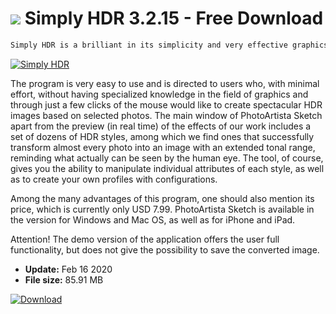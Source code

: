 # ![](https://cdn.softexe.net/static/icon/9/simply-hdr-11066.png) Simply HDR 3.2.15 - Free Download

```sh
Simply HDR is a brilliant in its simplicity and very effective graphics application for creating and processing photos in the currently very popular HDR (High Dynamic Range) technique. Thanks to the use of sophisticated algorithms, it allows you to process almost any image into an image with an extended tonal range.
```
[![Simply HDR](https://gallery.dpcdn.pl/imgc/Tools/31883/g_-_420x350_1.5_-_x20131019183314_0.png)](https://softexe.net/win/multimedia/graphics-editors/simply-hdr:ppRff.html)

The program is very easy to use and is directed to users who, with minimal effort, without having specialized knowledge in the field of graphics and through just a few clicks of the mouse would like to create spectacular HDR images based on selected photos. The main window of PhotoArtista Sketch apart from the preview (in real time) of the effects of our work includes a set of dozens of HDR styles, among which we find ones that successfully transform almost every photo into an image with an extended tonal range, reminding what actually can be seen by the human eye. The tool, of course, gives you the ability to manipulate individual attributes of each style, as well as to create your own profiles with configurations.
 
 Among the many advantages of this program, one should also mention its price, which is currently only USD 7.99. PhotoArtista Sketch is available in the version for Windows and Mac OS, as well as for iPhone and iPad.
 
 Attention!
 The demo version of the application offers the user full functionality, but does not give the possibility to save the converted image.


- **Update:** Feb 16 2020
- **File size:** 85.91 MB

[![Download](https://cdn.softexe.net/static/img/download.png)](https://softexe.net/win/multimedia/graphics-editors/simply-hdr:ppRff.html)

